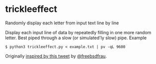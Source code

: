 # trickleeffect
Randomly display each letter from input text line by line


Display each input line of data by repeatedly filling in one more random
letter.  Best piped through a slow (or simulated'ly slow) pipe.  Example

    $ python3 trickleeffect.py < example.txt | pv -qL 9600

Originally
[inspired by this tweet](https://twitter.com/freebsdfrau/status/1001545943466983424) by [@freebsdfrau](https://twitter.com/freebsdfrau).
